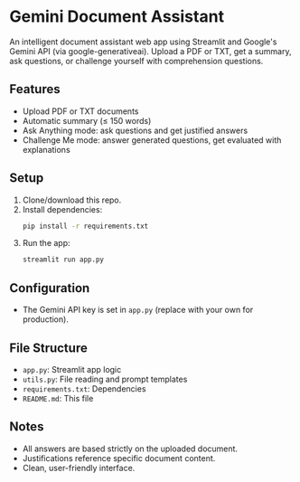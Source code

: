 # Gemini Document Assistant

An intelligent document assistant web app using Streamlit and Google's Gemini API (via google-generativeai). Upload a PDF or TXT, get a summary, ask questions, or challenge yourself with comprehension questions.

## Features
- Upload PDF or TXT documents
- Automatic summary (≤ 150 words)
- Ask Anything mode: ask questions and get justified answers
- Challenge Me mode: answer generated questions, get evaluated with explanations

## Setup
1. Clone/download this repo.
2. Install dependencies:
   ```bash
   pip install -r requirements.txt
   ```
3. Run the app:
   ```bash
   streamlit run app.py
   ```

## Configuration
- The Gemini API key is set in `app.py` (replace with your own for production).

## File Structure
- `app.py`: Streamlit app logic
- `utils.py`: File reading and prompt templates
- `requirements.txt`: Dependencies
- `README.md`: This file

## Notes
- All answers are based strictly on the uploaded document.
- Justifications reference specific document content.
- Clean, user-friendly interface.
